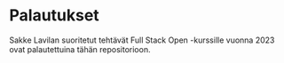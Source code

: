 # Palautukset

Sakke Lavilan suoritetut tehtävät Full Stack Open -kurssille vuonna 2023 ovat palautettuina tähän repositorioon.
